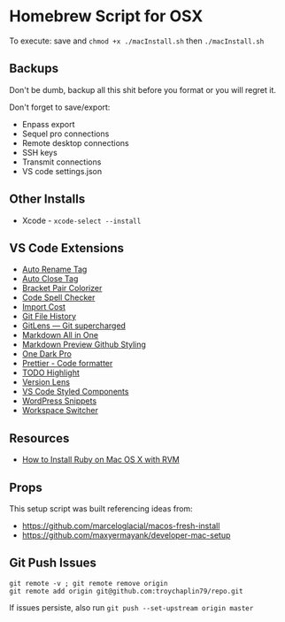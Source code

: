 # Homebrew Script for OSX

To execute: save and `chmod +x ./macInstall.sh` then `./macInstall.sh`

## Backups

Don't be dumb, backup all this shit before you format or you will regret it.

Don't forget to save/export:

- Enpass export
- Sequel pro connections
- Remote desktop connections
- SSH keys
- Transmit connections
- VS code settings.json

## Other Installs

- Xcode - `xcode-select --install`

## VS Code Extensions

- [Auto Rename Tag](https://marketplace.visualstudio.com/items?itemName=formulahendry.auto-rename-tag)
- [Auto Close Tag](https://marketplace.visualstudio.com/items?itemName=formulahendry.auto-close-tag)
- [Bracket Pair Colorizer](https://marketplace.visualstudio.com/items?itemName=CoenraadS.bracket-pair-colorizer)
- [Code Spell Checker](https://marketplace.visualstudio.com/items?itemName=streetsidesoftware.code-spell-checker)
- [Import Cost](https://marketplace.visualstudio.com/items?itemName=wix.vscode-import-cost)
- [Git File History](https://marketplace.visualstudio.com/items?itemName=pomber.git-file-history)
- [GitLens — Git supercharged](https://marketplace.visualstudio.com/items?itemName=eamodio.gitlens)
- [Markdown All in One](https://marketplace.visualstudio.com/items?itemName=yzhang.markdown-all-in-one)
- [Markdown Preview Github Styling](https://marketplace.visualstudio.com/items?itemName=bierner.markdown-preview-github-styles)
- [One Dark Pro](https://marketplace.visualstudio.com/items?itemName=zhuangtongfa.Material-theme)
- [Prettier - Code formatter](https://marketplace.visualstudio.com/items?itemName=esbenp.prettier-vscode)
- [TODO Highlight](https://marketplace.visualstudio.com/items?itemName=wayou.vscode-todo-highlight)
- [Version Lens](https://marketplace.visualstudio.com/items?itemName=pflannery.vscode-versionlens)
- [VS Code Styled Components](https://marketplace.visualstudio.com/items?itemName=jpoissonnier.vscode-styled-components)
- [WordPress Snippets](https://marketplace.visualstudio.com/items?itemName=wordpresstoolbox.wordpress-toolbox)
- [Workspace Switcher](https://marketplace.visualstudio.com/items?itemName=sadesyllas.vscode-workspace-switcher)

## Resources

- [How to Install Ruby on Mac OS X with RVM](https://usabilityetc.com/articles/ruby-on-mac-os-x-with-rvm/)

## Props

This setup script was built referencing ideas from:

- https://github.com/marceloglacial/macos-fresh-install
- https://github.com/maxyermayank/developer-mac-setup

## Git Push Issues

```
git remote -v ; git remote remove origin
git remote add origin git@github.com:troychaplin79/repo.git
```

If issues persiste, also run `git push --set-upstream origin master`
